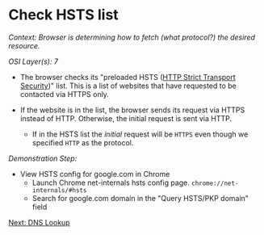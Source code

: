 # Check HSTS list

_Context: Browser is determining how to fetch (what protocol?) the desired resource._

_OSI Layer(s): 7_

* The browser checks its "preloaded HSTS ([HTTP Strict Transport Security](https://tools.ietf.org/html/rfc6797))" list. This is a list of websites that have requested to be contacted via HTTPS only.

* If the website is in the list, the browser sends its request via HTTPS instead of HTTP. Otherwise, the initial request is sent via HTTP.
    * If in the HSTS list the *initial* request will be ``HTTPS`` even though we specified ``HTTP`` as the protocol.

_Demonstration Step:_
  * View HSTS config for google.com in Chrome
    * Launch Chrome net-internals hsts config page.
    ``chrome://net-internals/#hsts``
    * Search for google.com domain in the "Query HSTS/PKP domain" field

[Next: DNS Lookup](./3-DNSlookup.md)